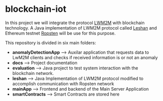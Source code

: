 # blockchain-iot
In this project we will integrate the protocol [LWM2M](https://omaspecworks.org/what-is-oma-specworks/iot/lightweight-m2m-lwm2m/) with blockchain technology. A Java implementation of LWM2M protocol called [Leshan](https://github.com/eclipse/leshan) and Ethereum testnet [Ropsten](https://ropsten.etherscan.io/) will be use for this purpose.

This repository is divided in six main folders:
* **anomalyDetectionApp** --> Auxilar application that requests data to LwM2M clients and checks if received information is or not an anomaly
* **docs** --> Project documentation
* **evaluation** --> Java project to test system interaction with the blockchain network.
* **leshan** --> Java Implementation of LWM2M protocol modified to accomplish communication with Ropsten network
* **mainApp** --> Frontend and backend of the Main Server Application
* **smartContracts** --> Smart Contracts are stored here